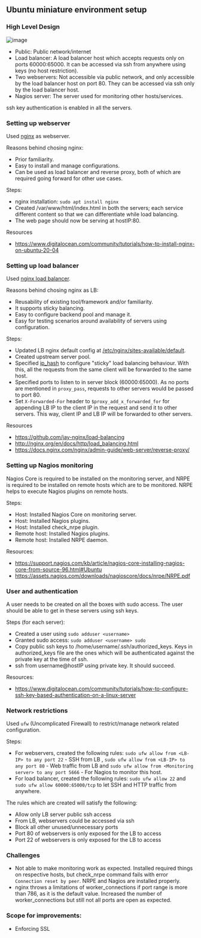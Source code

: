## Ubuntu miniature environment setup

### High Level Design

![image](https://user-images.githubusercontent.com/26645175/184925658-8bad90d3-afb1-4a35-acc0-5d904df0300c.png)

- Public: Public network/internet
- Load balancer: A load balancer host which accepts requests only on ports 60000:65000. It can be accessed via ssh from anywhere using keys (no host restriction).
- Two webservers: Not accessible via public network, and only accessible by the load balancer host on port 80. They can be accessed via ssh only by the load balancer host. 
- Nagios server: The server used for monitoring other hosts/services. 

ssh key authentication is enabled in all the servers. 


### Setting up webserver

Used [nginx](https://www.nginx.com) as webserver.

Reasons behind chosing nginx:

- Prior familiarity.
- Easy to install and manage configurations.
- Can be used as load balancer and reverse proxy, both of which are required going forward for other use cases.


Steps:

- nginx installation: `sudo apt install nginx`
- Created /var/www/html/index.html in both the servers; each service different content so that we can differentiate while load balancing.
- The web page should now be serving at hostIP:80.

Resources
- https://www.digitalocean.com/community/tutorials/how-to-install-nginx-on-ubuntu-20-04



### Setting up load balancer

Used [nginx load balancer](https://docs.nginx.com/nginx/admin-guide/load-balancer/http-load-balancer/).

Reasons behind chosing nginx as LB:

- Reusability of existing tool/framework and/or familiarity.
- It supports sticky balancing.
- Easy to configure backend pool and manage it.
- Easy for testing scenarios around availability of servers using configuration.

Steps:

- Updated LB nginx default config at [/etc/nginx/sites-available/default](https://github.com/rohannevrikar/ubuntu-infra-setup/blob/main/lb/etc/nginx/sites-available/default.conf).
- Created upstream server pool.
- Specified [ip_hash](http://nginx.org/en/docs/http/ngx_http_upstream_module.html#ip_hash) to configure "sticky" load balancing behaviour. With this, all the requests from the same client will be forwarded to the same host. 
- Specified ports to listen to in server block (60000:65000). As no ports are mentioned in `proxy_pass`, requests to other servers would be passed to port 80.
- Set `X-Forwarded-For` header to `$proxy_add_x_forwarded_for` for appending LB IP to the client IP in the request and send it to other servers. This way, client IP and LB IP will be forwarded to other servers.

Resources

- https://github.com/jay-nginx/load-balancing
- http://nginx.org/en/docs/http/load_balancing.html
- https://docs.nginx.com/nginx/admin-guide/web-server/reverse-proxy/

### Setting up Nagios monitoring

Nagios Core is required to be installed on the monitoring server, and NRPE is required to be installed on remote hosts which are to be monitored. NRPE helps to execute Nagios plugins on remote hosts. 

Steps:


- Host: Installed Nagios Core on monitoring server. 
- Host: Installed Nagios plugins.
- Host: Installed check_nrpe plugin.
- Remote host: Installed Nagios plugins.
- Remote host: Installed NRPE daemon.

Resources: 

- https://support.nagios.com/kb/article/nagios-core-installing-nagios-core-from-source-96.html#Ubuntu
- https://assets.nagios.com/downloads/nagioscore/docs/nrpe/NRPE.pdf


### User and authentication

A user needs to be created on all the boxes with sudo access. The user should be able to get in these servers using ssh keys. 

Steps (for each server):

- Created a user using `sudo adduser <username>`
- Granted sudo access: `sudo adduser <username> sudo`
- Copy public ssh keys to /home/username/.ssh/authorized_keys. Keys in authorized_keys file are the ones which will be authenticated against the private key at the time of ssh. 
- ssh from username@hostIP using private key. It should succeed. 

Resources:

- https://www.digitalocean.com/community/tutorials/how-to-configure-ssh-key-based-authentication-on-a-linux-server


### Network restrictions

Used `ufw` (Uncomplicated Firewall) to restrict/manage network related configuration.

Steps:

- For webservers, created the following rules: `sudo ufw allow from <LB-IP> to any port 22` - SSH from LB , `sudo ufw allow from <LB-IP> to any port 80` - Web traffic from LB and `sudo ufw allow from <Monitoring server> to any port 5666` - For Nagios to monitor this host.
- For load balancer, created the following rules: `sudo ufw allow 22` and `sudo ufw allow 60000:65000/tcp` to let SSH and HTTP traffic from anywhere.

The rules which are created will satisfy the following:

- Allow only LB server public ssh access
- From LB, webservers could be accessed via ssh
- Block all other unused/unnecessary ports
- Port 80 of webservers is only exposed for the LB to access
- Port 22 of webservers is only exposed for the LB to access


### Challenges

- Not able to make monitoring work as expected. Installed required things on respective hosts, but check_nrpe command fails with error `Connection reset by peer`. NRPE and Nagios are installed properly. 
- nginx throws a limitations of worker_connections if port range is more than 786, as it is the default value. Increased the number of worker_connections but still not all ports are open as expected. 

### Scope for improvements:

- Enforcing SSL
